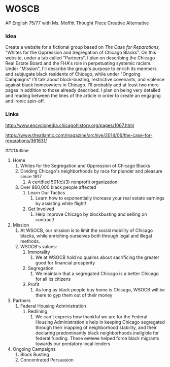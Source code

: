 # WOSCB
AP English 75/77 with Ms. Moffitt Thought Piece Creative Alternative

### Idea

Create a website for a fictional group based on *The Case for Reparations,* "Whites for the Oppression and Segregation of Chicago Blacks". On this website, under a tab called "Partners", I plan on describing the Chicago Real Estate Board and the FHA's role in perpetuating systemic racism. Under "Mission", I'll describe the group's purpose to enrich its members and subjugate black residents of Chicago, while under "Ongoing Campaigns" I'll talk about block-busting, restrictive covenants, and violence against black homeowners in Chicago. I'll probably add at least two more pages in addition to those already described. I plan on being very detailed and reading between the lines of the article in order to create an engaging and ironic spin-off.

### Links

http://www.encyclopedia.chicagohistory.org/pages/1067.html

https://www.theatlantic.com/magazine/archive/2014/06/the-case-for-reparations/361631/

###Outline

1. Home
   1. Whites for the Segregation and Oppression of Chicago Blacks
   2. Dividing Chicago's neighborhoods by race for plunder and pleasure since 1917
      1. A certified 501(c)(3) nonprofit organization
   3. Over 860,000 black people affected
      1. Learn Our Tactics
         1. Learn how to exponentially increase your real estate earnings by assisting white flight!
      2. Get Involved
         1. Help improve Chicago by blockbusting and selling on contract!
2. Mission
   1. At WSOCB, our mission is to limit the social mobility of Chicago blacks, while enriching ourselves both through legal and illegal methods.
   2. WSOCB's values:
      1. Immorality
         1. We at WSOCB hold no qualms about sacrificing the greater good for financial prosperity
      2. Segregation
         1. We maintain that a segregated Chicago is a better Chicago for all its citizens
      3. Profit
         1. As long as black people buy home is Chicago, WSOCB will be there to gyp them out of their money
3. Partners
   1. Federal Housing Administration
      1. Redlining
         1. We can't express how thankful we are for the Federal Housing Administration's help in keeping Chicago segregated through their mapping of neighborhood stability, and their declaring predominantly black neighborhoods ineligible for federal funding. These ~~actions~~ helped force black migrants towards our predatory local lenders
4. Ongoing Campaigns
   1. Block Busting
   2. Concentrated Persuasion

